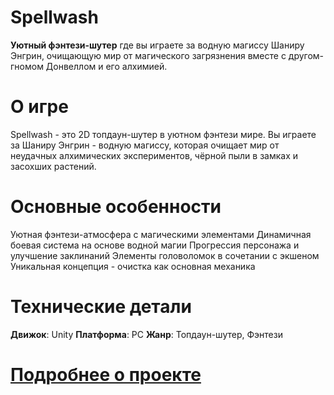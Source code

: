 # Spellwash

**Уютный фэнтези-шутер** где вы играете за водную магиссу Шаниру Энгрин, очищающую мир от магического загрязнения вместе с другом-гномом Донвеллом и его алхимией.

# О игре
Spellwash - это 2D топдаун-шутер в уютном фэнтези мире. Вы играете за Шаниру Энгрин - водную магиссу, которая очищает мир от неудачных алхимических экспериментов, чёрной пыли в замках и засохших растений.

# Основные особенности
Уютная фэнтези-атмосфера с магическими элементами
Динамичная боевая система на основе водной магии
Прогрессия персонажа и улучшение заклинаний
Элементы головоломок в сочетании с экшеном
Уникальная концепция - очистка как основная механика

# Технические детали
 **Движок**: Unity
 **Платформа**: PC
 **Жанр**: Топдаун-шутер, Фэнтези

# [Подробнее о проекте](https://github.com/Sparkiboomen/Spellwash/blob/main/GDD.md)
